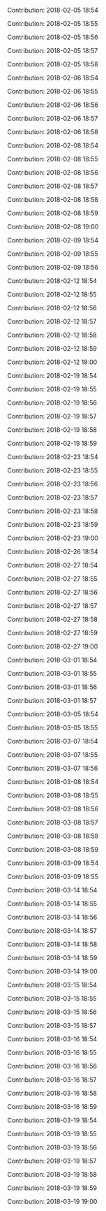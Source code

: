 Contribution: 2018-02-05 18:54

Contribution: 2018-02-05 18:55

Contribution: 2018-02-05 18:56

Contribution: 2018-02-05 18:57

Contribution: 2018-02-05 18:58

Contribution: 2018-02-06 18:54

Contribution: 2018-02-06 18:55

Contribution: 2018-02-06 18:56

Contribution: 2018-02-06 18:57

Contribution: 2018-02-06 18:58

Contribution: 2018-02-08 18:54

Contribution: 2018-02-08 18:55

Contribution: 2018-02-08 18:56

Contribution: 2018-02-08 18:57

Contribution: 2018-02-08 18:58

Contribution: 2018-02-08 18:59

Contribution: 2018-02-08 19:00

Contribution: 2018-02-09 18:54

Contribution: 2018-02-09 18:55

Contribution: 2018-02-09 18:56

Contribution: 2018-02-12 18:54

Contribution: 2018-02-12 18:55

Contribution: 2018-02-12 18:56

Contribution: 2018-02-12 18:57

Contribution: 2018-02-12 18:58

Contribution: 2018-02-12 18:59

Contribution: 2018-02-12 19:00

Contribution: 2018-02-19 18:54

Contribution: 2018-02-19 18:55

Contribution: 2018-02-19 18:56

Contribution: 2018-02-19 18:57

Contribution: 2018-02-19 18:58

Contribution: 2018-02-19 18:59

Contribution: 2018-02-23 18:54

Contribution: 2018-02-23 18:55

Contribution: 2018-02-23 18:56

Contribution: 2018-02-23 18:57

Contribution: 2018-02-23 18:58

Contribution: 2018-02-23 18:59

Contribution: 2018-02-23 19:00

Contribution: 2018-02-26 18:54

Contribution: 2018-02-27 18:54

Contribution: 2018-02-27 18:55

Contribution: 2018-02-27 18:56

Contribution: 2018-02-27 18:57

Contribution: 2018-02-27 18:58

Contribution: 2018-02-27 18:59

Contribution: 2018-02-27 19:00

Contribution: 2018-03-01 18:54

Contribution: 2018-03-01 18:55

Contribution: 2018-03-01 18:56

Contribution: 2018-03-01 18:57

Contribution: 2018-03-05 18:54

Contribution: 2018-03-05 18:55

Contribution: 2018-03-07 18:54

Contribution: 2018-03-07 18:55

Contribution: 2018-03-07 18:56

Contribution: 2018-03-08 18:54

Contribution: 2018-03-08 18:55

Contribution: 2018-03-08 18:56

Contribution: 2018-03-08 18:57

Contribution: 2018-03-08 18:58

Contribution: 2018-03-08 18:59

Contribution: 2018-03-09 18:54

Contribution: 2018-03-09 18:55

Contribution: 2018-03-14 18:54

Contribution: 2018-03-14 18:55

Contribution: 2018-03-14 18:56

Contribution: 2018-03-14 18:57

Contribution: 2018-03-14 18:58

Contribution: 2018-03-14 18:59

Contribution: 2018-03-14 19:00

Contribution: 2018-03-15 18:54

Contribution: 2018-03-15 18:55

Contribution: 2018-03-15 18:56

Contribution: 2018-03-15 18:57

Contribution: 2018-03-16 18:54

Contribution: 2018-03-16 18:55

Contribution: 2018-03-16 18:56

Contribution: 2018-03-16 18:57

Contribution: 2018-03-16 18:58

Contribution: 2018-03-16 18:59

Contribution: 2018-03-19 18:54

Contribution: 2018-03-19 18:55

Contribution: 2018-03-19 18:56

Contribution: 2018-03-19 18:57

Contribution: 2018-03-19 18:58

Contribution: 2018-03-19 18:59

Contribution: 2018-03-19 19:00


